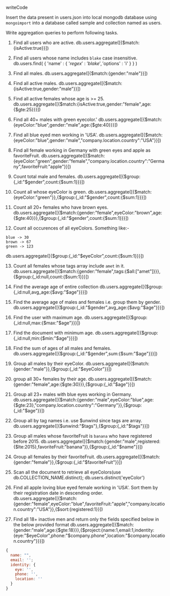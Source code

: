 writeCode

Insert the data present in users.json into local mongodb database using `mongoimport` into a database called sample and collection named as users.

Write aggregation queries to perform following tasks.

1. Find all users who are active.
db.users.aggregate([{$match:{isActive:true}}])

2. Find all users whose name includes `blake` case insensitive.
db.users.find( { 'name' : { '$regex' : 'blake', '$options' : 'i' } } )
3. Find all males.
db.users.aggregate([{$match:{gender:"male"}}])
4. Find all active males.
db.users.aggregate([{$match:{isActive:true,gender:"male"}}])
5. Find all active females whose age is >= 25.
db.users.aggregate([{$match:{isActive:true,gender:"female",age:{$gte:25}}}])
6. Find all 40+ males with green eyecolor.'
db.users.aggregate([{$match:{eyeColor:"blue",gender:"male",age:{$gte:40}}}])
7. Find all blue eyed men working in 'USA'.
db.users.aggregate([{$match:{eyeColor:"blue",gender:"male","company.location.country":"USA"}}])

8. Find all female working in Germany with green eyes and apple as favoriteFruit.
db.users.aggregate([{$match:{eyeColor:"green",gender:"female","company.location.country":"Germany",favoriteFruit:"apple"}}])

9. Count total male and females.
db.users.aggregate([{$group:{_id:"$gender",count:{$sum:1}}}])

10. Count all whose eyeColor is green.
db.users.aggregate([{$match:{eyeColor:"green"}},{$group:{_id:"$gender",count:{$sum:1}}}])

11. Count all 20+ females who have brown eyes.
db.users.aggregate([{$match:{gender:"female",eyeColor:"brown",age:{$gte:40}}},{$group:{_id:"$gender",count:{$sum:1}}}])

12. Count all occurences of all eyeColors.
    Something like:-

```
blue -> 30
brown -> 67
green -> 123
```
db.users.aggregate([{$group:{_id:"$eyeColor",count:{$sum:1}}}])

13. Count all females whose tags array include `amet` in it.
db.users.aggregate([{$match:{gender:"female",tags:{$all:["amet"]}}},{$group:{_id:null,count:{$sum:1}}}])

14. Find the average age of entire collection
db.users.aggregate([{$group:{_id:null,avg_age:{$avg:"$age"}}}])

15. Find the average age of males and females i.e. group them by gender.
db.users.aggregate([{$group:{_id:"$gender",avg_age:{$avg:"$age"}}}])

16. Find the user with maximum age.
db.users.aggregate([{$group:{_id:null,max:{$max:"$age"}}}])
17. Find the document with minimum age.
db.users.aggregate([{$group:{_id:null,min:{$min:"$age"}}}])
18. Find the sum of ages of all males and females.
db.users.aggregate([{$group:{_id:"$gender",sum:{$sum:"$age"}}}])
19. Group all males by their eyeColor.
db.users.aggregate([{$match:{gender:"male"}},{$group:{_id:"$eyeColor"}}])

20. group all 30+ females by their age.
db.users.aggregate([{$match:{gender:"female",age:{$gte:30}}},{$group:{_id:"$age"}}])
21. Group all 23+ males with blue eyes working in Germany.
db.users.aggregate([{$match:{gender:"male",eyeColor:"blue",age:{$gte:23},"company.location.country":"Germany"}},{$group:{_id:"$age"}}])
22. Group all by tag names i.e. use \$unwind since tags are array.
db.users.aggregate([{$unwind:"$tags"},{$group:{_id:"$tags"}}])
23. Group all males whose favoriteFruit is `banana` who have registered before 2015.
db.users.aggregate([{$match:{gender:"male",registered:{$lte:2015},favoriteFruit:"banana"}},{$group:{_id:"$name"}}])
24. Group all females by their favoriteFruit.
db.users.aggregate([{$match:{gender:"female"}},{$group:{_id:"$favoriteFruit"}}])
25. Scan all the document to retrieve all eyeColors(use db.COLLECTION_NAME.distinct);
db.users.distinct('eyeColor')
26. Find all apple loving blue eyed female working in 'USA'. Sort them by their registration date in descending order.
db.users.aggregate([{$match:{gender:"female",eyeColor:"blue",favoriteFruit:"apple","company.location.country":"USA"}},{$sort:{registered:1}}])

27. Find all 18+ inactive men and return only the fields specified below in the below provided format
db.users.aggregate([{$match:{gender:"male",age:{$gte:18}}},{$project:{name:1,email:1,indentity:{eye:"$eyeColor",phone:"$company.phone",location:"$company.location.country"}}}])
```js
{
  name: "",
  email: '';
  identity: {
    eye: '',
    phone: '',
    location: ''
  }
}
```
